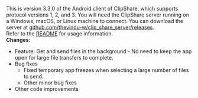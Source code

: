 This is version 3.3.0 of the Android client of ClipShare, which supports protocol versions 1, 2, and 3.
You will need the ClipShare server running on a Windows, macOS, or Linux machine to connect. You can download the server at [github.com/thevindu-w/clip_share_server/releases](https://github.com/thevindu-w/clip_share_server/releases).
<br>
Refer to the [README](https://github.com/thevindu-w/clip_share_client/#how-to-use) for usage information.
<br>
**Changes:**
- Feature: Get and send files in the background - No need to keep the app open for large file transfers to complete.
- Bug fixes
  - Fixed temporary app freezes when selecting a large number of files to send.
  - Other minor bug fixes
- Other code improvements